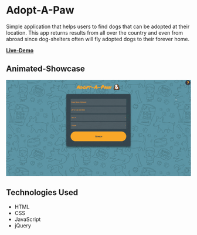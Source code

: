 # Adopt-A-Paw

Simple application that helps users to find dogs that can be adopted at their location. This app returns results from all over the country and even from abroad since dog-shelters often will fly adopted dogs to their forever home.

[**Live-Demo**](<http://ievgenk.github.io/adopt-a-paw>)

## Animated-Showcase
![Animated gif demo of the app](./adopt-a-paw.gif)

##  Technologies Used

- HTML
- CSS
- JavaScript
- jQuery